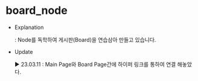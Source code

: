 # board_node

- Explanation

    : Node를 독학하여 게시판(Board)을 연습삼아 만들고 있습니다.

- Update

    ▶ 23.03.11 : Main Page와 Board Page간에 하이퍼 링크를 통하여 연결 해놓았다.
